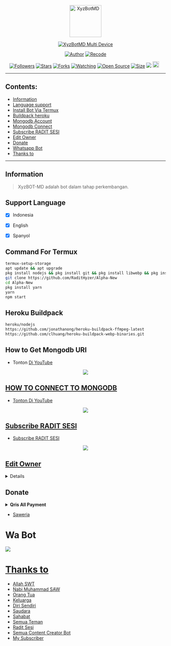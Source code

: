 <p align="center">
<img src="https://telegra.ph/file/da3f56b00632fe3192719.png" alt="XyzBotMD" width="100"/>


</p>
<p align="center">
<a href="#"><img title="XyzBotMD Multi Device" src="https://img.shields.io/badge/Xyz•Id Multi Device-green?colorA=%23ff0000&colorB=%23017e40&style=for-the-badge"></a>
</p>
<p align="center">
<a href="https://github.com/DikaArdnt"><img title="Author" src="https://img.shields.io/badge/Author-Dika-red.svg?style=for-the-badge&logo=github"></a>
<a href="https://github.com/RaditHyzer"><img title="Recode" src="https://img.shields.io/badge/Recode-RADIT SESI-red.svg?style=for-the-badge&logo=github"></a>
</p>
<p align="center">
<a href="https://github.com/RaditHyzer/followers"><img title="Followers" src="https://img.shields.io/github/followers/remo7777?color=red&style=flat-square"></a>
<a href="https://github.com/RaditHyzer/XyzMD/stargazers/"><img title="Stars" src="https://img.shields.io/github/stars/RaditHyzer/XyzMD?color=blue&style=flat-square"></a>
<a href="https://github.com/RaditHyzer/XyzMD/network/members"><img title="Forks" src="https://img.shields.io/github/forks/RaditHyzer/XyzMD?color=red&style=flat-square"></a>
<a href="https://github.com/RaditHyzer/XyzMD/watchers"><img title="Watching" src="https://img.shields.io/github/watchers/RaditHyzer/XyzMD?label=Watchers&color=blue&style=flat-square"></a>
<a href="https://github.com/RaditHyzer/XyzMD"><img title="Open Source" src="https://badges.frapsoft.com/os/v2/open-source.svg?v=103"></a>
<a href="https://github.com/RaditHyzer/XyzMD/"><img title="Size" src="https://img.shields.io/github/repo-size/RaditHyzer/XyzMD?style=flat-square&color=green"></a>
<a href="https://hits.seeyoufarm.com"><img src="https://hits.seeyoufarm.com/api/count/incr/badge.svg?url=https%3A%2F%2Fgithub.com%2FRonzz-Ofc%2FVelzzyBOT-MD&count_bg=%2379C83D&title_bg=%23555555&icon=probot.svg&icon_color=%2300FF6D&title=hits&edge_flat=false"/></a>
<a href="https://github.com/RaditHyzer/XyzMD/graphs/commit-activity"><img height="20" src="https://img.shields.io/badge/Maintained%3F-yes-green.svg"></a>&nbsp;&nbsp;
</p>
</div>

---

## Contents:
- [Information](#information)
- [Language support](#support-language)
- [Install Bot Via Termux](#command-for-termux)
- [Buildpack heroku](#heroku-buildpack)
- [Mongodb Account](#how-to-get-mongodb-uri)
- [Mongodb Connect](#how-to-connect-to-mongodb)
- [Subscribe RADIT SESI](#subscribe-radit-sesi)
- [Edit Owner](#edit-owner)
- [Donate](#donate)
- [Whatsapp Bot](#wa-bot)
- [Thanks to](#thanks-to)

---

## Information
> XyzBOT-MD adalah bot dalam tahap perkembangan.

## Support Language

- [x] Indonesia
- [x] English
- [x] Spanyol


## Command For Termux
```bash
termux-setup-storage
apt update && apt upgrade
pkg install nodejs && pkg install git && pkg install libwebp && pkg install bash && pkg install imagemagick && pkg install ffmpeg && pkg install mc
git clone https://github.com/RaditHyzer/Alpha-New
cd Alpha-New
pkg install yarn
yarn
npm start
```

## Heroku Buildpack
```bash
heroku/nodejs
https://github.com/jonathanong/heroku-buildpack-ffmpeg-latest
https://github.com/clhuang/heroku-buildpack-webp-binaries.git
```

## How to Get Mongodb URI

- Tonton [Di YouTube](https://youtu.be/M8H9S3djxTg)

<p align="center">
<a href="https://youtu.be/M8H9S3djxTg"><img src="https://telegra.ph/file/682c1315ff9a43bb1a724.jpg" />
</p>

## HOW TO CONNECT TO MONGODB

- [Tonton Di YouTube](https://youtu.be/lBEExh-09D8)

<p align="center">
<a href="https://youtu.be/lBEExh-09D8"><img src="https://telegra.ph/file/4464e566d6c578e1f94cd.jpg" />
</p>

## Subscribe RADIT SESI
- [Subscribe RADIT SESI](https://telegra.ph/file/da3f56b00632fe3192719.png)

<p align="center">
<a href="https://youtube.com/c/RinaLatifah"><img src="https://telegra.ph/file/da3f56b00632fe3192719.png" />
</p>

## Edit Owner 

<details>
    <summary> <b>Edit Owner setting.js</b></summary><br/>

```ts
{
 global.botname = "XYZBOT-MD" //namabot kalian
global.ownername= "GWEH RADIT" //nama kalian
global.myweb ="https://linktr.ee/raditsesi" //bebas asal jan hapus
global.youtube = "https://youtube.com/c/ZeeoneOfc" //bebas asal jan hapus
global.myweb2 = "https://linktr.ee/raditsesi" //bebas
global.email = "admin@raditsesi.xyz" //bebas
global.region = "Indonesia" //bebas
global.timezone = 'Asia/Jakarta' //  timezone wib
global.premium = ['6281225414296'] //premium user
global.owner = ["6281225414296","6281225414296"] //ganti agar fitur owner bisa di gunakan
global.ownernomer = "6281225414296" // nomor wa kalian
global.ownernomerr = "+6281225414296" //nmr wa kalian
    }
  }
}
```

</details>

## Donate
<details>
<summary> <b>Qris All Payment</b></summary><br/>
<img src="https://telegra.ph/file/6cab8a84cf528021dbc34.jpg" />
</details>

- [Saweria](https://saweria.co/RADITSESI)

# Wa Bot
<a href="https://wa.me/6281515753238?text=.menu"><img src="https://img.shields.io/badge/XyzBOT-MD-25D366?style=for-the-badge&logo=whatsapp&logoColor=white" />

# Thanks to
- Allah SWT
- Nabi Muhammad SAW
- Orang Tua
- Keluarga
- Diri Sendiri
- Saudara
- Sahabat
- Semua Teman
- Radit Sesi
- Semua Content Creator Bot
- My Subscriber

